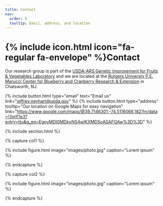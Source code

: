 ```yaml
---
title: Contact
nav:
  order: 5
  tooltip: Email, address, and location
---
```


# {% include icon.html icon="fa-regular fa-envelope" %}Contact

Our research group is part of the [USDA-ARS Genetic Improvement for Fruits & Vegetables Laboratory](https://www.ars.usda.gov/northeast-area/beltsville-md-barc/beltsville-agricultural-research-center/genetic-improvement-for-fruits-vegetables-laboratory/) and we are located at the [Rutgers Universty P.E. Marucci Center for Blueberry and Cranberry Research & Extension](https://pemaruccicenter.rutgers.edu/) in Chatsworth, NJ.

{%
  include button.html
  type="email"
  text="Email us"
  link="jeffrey.neyhart@usda.gov"
%}
{%
  include button.html
  type="address"
  tooltip="Our location on Google Maps for easy navigation"
  link="https://www.google.com/maps/@39.7146301,-74.5116066,1827m/data=!3m1!1e3?entry=ttu&g_ep=EgoyMDI0MDkyNS4wIKXMDSoASAFQAw%3D%3D"
%}

{% include section.html %}

{% capture col1 %}

{%
  include figure.html
  image="images/photo.jpg"
  caption="Lorem ipsum"
%}

{% endcapture %}

{% capture col2 %}

{%
  include figure.html
  image="images/photo.jpg"
  caption="Lorem ipsum"
%}

{% endcapture %}
